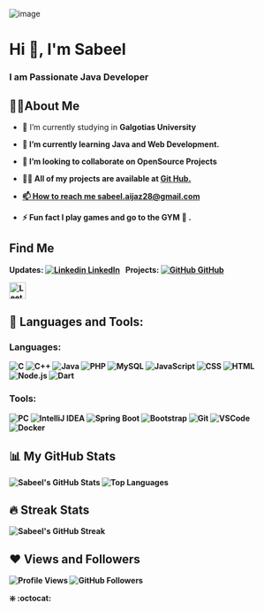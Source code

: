 ![image](https://github.com/user-attachments/assets/d98e0baa-01a7-472b-ba78-c32da3cc112c)


# Hi 👋, I'm Sabeel
### I am Passionate Java Developer 

## 🙋‍♂️About Me

* 🔭 I’m currently studying in <b>Galgotias University

* 🌱 I’m currently learning <b>Java and Web Development.

* 👯 I’m looking to collaborate on OpenSource Projects

* 👨‍💻 All of my projects are available at <a href="https://github.com/sabeel28">Git Hub.

* 📫 How to reach me <a href="https://mail.google.com/mail/u/0/#inbox">sabeel.aijaz28@gmail.com

* ⚡ Fun fact <b>I play games and go to the GYM 💪 .

## Find Me
Updates: [![Linkedin](https://i.sstatic.net/gVE0j.png) LinkedIn](https://www.linkedin.com/in/mohd-sabeel-aijaz-062718240//)
&nbsp;
Projects: [![GitHub](https://i.sstatic.net/tskMh.png) GitHub](https://github.com/sabeel28)

<a href="https://leetcode.com/u/sabeel_28/">
    <img src="https://upload.wikimedia.org/wikipedia/commons/1/19/LeetCode_logo_black.png" alt="LeetCode" width="30" height="30"/>
</a>


## 🚀 Languages and Tools:

### Languages:
![C](https://img.shields.io/badge/C-00599C?style=for-the-badge&logo=c&logoColor=white)
![C++](https://img.shields.io/badge/C++-00599C?style=for-the-badge&logo=c%2B%2B&logoColor=white)
![Java](https://img.shields.io/badge/Java-007396?style=for-the-badge&logo=java&logoColor=white)
![PHP](https://img.shields.io/badge/PHP-777BB4?style=for-the-badge&logo=php&logoColor=white)
![MySQL](https://img.shields.io/badge/MySQL-4479A1?style=for-the-badge&logo=mysql&logoColor=white)
![JavaScript](https://img.shields.io/badge/JavaScript-F7DF1E?style=for-the-badge&logo=javascript&logoColor=black)
![CSS](https://img.shields.io/badge/CSS-1572B6?style=for-the-badge&logo=css3&logoColor=white)
![HTML](https://img.shields.io/badge/HTML-E34F26?style=for-the-badge&logo=html5&logoColor=white)
![Node.js](https://img.shields.io/badge/Node.js-339933?style=for-the-badge&logo=nodedotjs&logoColor=white)
![Dart](https://img.shields.io/badge/Dart-0175C2?style=for-the-badge&logo=dart&logoColor=white)

### Tools:
![PC](https://img.shields.io/badge/Windows-0078D6?style=for-the-badge&logo=windows&logoColor=white)
![IntelliJ IDEA](https://img.shields.io/badge/IntelliJ%20IDEA-000000?style=for-the-badge&logo=intellij-idea&logoColor=white)
![Spring Boot](https://img.shields.io/badge/Spring%20Boot-6DB33F?style=for-the-badge&logo=springboot&logoColor=white)
![Bootstrap](https://img.shields.io/badge/Bootstrap-563D7C?style=for-the-badge&logo=bootstrap&logoColor=white)
![Git](https://img.shields.io/badge/Git-F05032?style=for-the-badge&logo=git&logoColor=white)
![VSCode](https://img.shields.io/badge/VS%20Code-0078d7?style=for-the-badge&logo=visual%20studio%20code&logoColor=white)
![Docker](https://img.shields.io/badge/Docker-2496ED?style=for-the-badge&logo=docker&logoColor=white)

## 📊 My GitHub Stats

![Sabeel's GitHub Stats](https://github-readme-stats.vercel.app/api?username=sabeel28&show_icons=true&theme=radical)
![Top Languages](https://github-readme-stats.vercel.app/api/top-langs/?username=sabeel28&layout=compact&theme=radical)

## 🔥 Streak Stats

![Sabeel's GitHub Streak](https://github-readme-streak-stats.herokuapp.com/?user=sabeel28&theme=radical)

## ❤ Views and Followers

![Profile Views](https://komarev.com/ghpvc/?username=sabeel28&color=red)
![GitHub Followers](https://img.shields.io/github/followers/sabeel28?label=Followers&style=social)



❇️ :octocat:
<!---
sabeel28/sabeel28 is a ✨ special ✨ repository because its `README.md` (this file) appears on your GitHub profile.
You can click the Preview link to take a look at your changes.
--->
